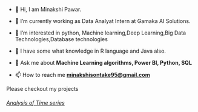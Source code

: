 


<!---
minakshisontake/minakshisontake is a ✨ special ✨ repository because its `README.md` (this file) appears on your GitHub profile.
You can click the Preview link to take a look at your changes.
--->



- 👋 Hi, I am Minakshi Pawar.
- 🌱 I’m currently working as Data Analyat Intern at Gamaka AI Solutions.
- 👀 I’m interested in python, Machine learning,Deep Learning,Big Data Technologies,Database technologies 
- 💞️ I have some what knowledge in R language and Java also.

- 💬 Ask me about **Machine Learning algorithms, Power BI, Python, SQL**

- 📫 How to reach me **minakshisontake95@gmail.com**




Please checkout my projects
###### [Analysis of Time series ](https://github.com/minakshisontake/EDA-File)

